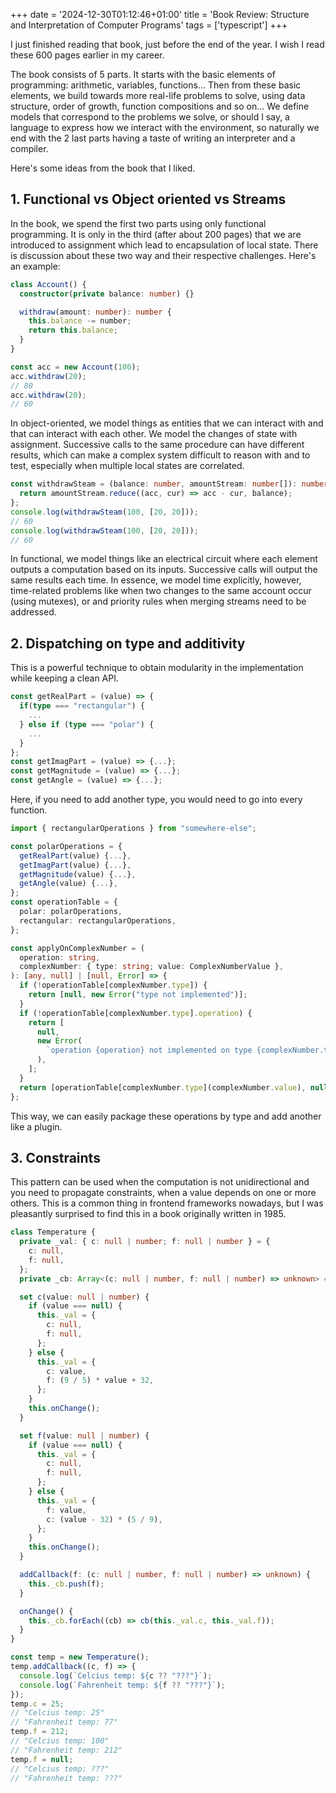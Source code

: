 +++
date = '2024-12-30T01:12:46+01:00'
title = 'Book Review: Structure and Interpretation of Computer Programs'
tags = ['typescript']
+++

I just finished reading that book, just before the end of the year. I wish I read these 600 pages earlier in my career.

The book consists of 5 parts. It starts with the basic elements of programming: arithmetic, variables, functions... Then from these basic elements, we build towards more real-life problems to solve, using data structure, order of growth, function compositions and so on...
We define models that correspond to the problems we solve, or should I say, a language to express how we interact with the environment, so naturally we end with the 2 last parts having a taste of writing an interpreter and a compiler.

<!-- Knowing a bit about maths and having studied Nand2Tetris definitely helped understand some parts quicker, but honestly, I did not try to go too much in depth towards the end of the book since dealing with registers and so is quite far from what I do (also, I planned to learn about compilers later). -->

Here's some ideas from the book that I liked.

<!-- - mecanism for developing complex ideas (1.1): -->
<!---->
<!--   - primitive expressions -->
<!--   - means of combination -->
<!--   - means of abstraction -->
<!---->
<!-- - first-class means (1.3.4): -->
<!---->
<!--   - can be named by variables -->
<!--   - can be passed as arguments to procedures -->
<!--   - can be returned by procedures -->
<!--   - can be included in data strutures -->
<!---->
<!-- - levels of abstraction -->

## 1. Functional vs Object oriented vs Streams

<!-- (3.5.5) -->

In the book, we spend the first two parts using only functional programming. It is only in the third (after about 200 pages) that we are introduced to assignment which lead to encapsulation of local state.
There is discussion about these two way and their respective challenges.
Here's an example:

```typescript
class Account() {
  constructor(private balance: number) {}

  withdraw(amount: number): number {
    this.balance -= number;
    return this.balance;
  }
}

const acc = new Account(100);
acc.withdraw(20);
// 80
acc.withdraw(20);
// 60
```

In object-oriented, we model things as entities that we can interact with and that can interact with each other. We model the changes of state with assignment.
Successive calls to the same procedure can have different results, which can make a complex system difficult to reason with and to test, especially when multiple local states are correlated.

```typescript
const withdrawSteam = (balance: number, amountStream: number[]): number => {
  return amountStream.reduce((acc, cur) => acc - cur, balance);
};
console.log(withdrawSteam(100, [20, 20]));
// 60
console.log(withdrawSteam(100, [20, 20]));
// 60
```

In functional, we model things like an electrical circuit where each element outputs a computation based on its inputs.
Successive calls will output the same results each time.
In essence, we model time explicitly, however, time-related problems like when two changes to the same account occur (using mutexes), or and priority rules when merging streams need to be addressed.

## 2. Dispatching on type and additivity

<!-- (2.4.3) -->

This is a powerful technique to obtain modularity in the implementation while keeping a clean API.

```typescript
const getRealPart = (value) => {
  if(type === "rectangular") {
    ...
  } else if (type === "polar") {
    ...
  }
};
const getImagPart = (value) => {...};
const getMagnitude = (value) => {...};
const getAngle = (value) => {...};
```

Here, if you need to add another type, you would need to go into every function.

```typescript
import { rectangularOperations } from "somewhere-else";

const polarOperations = {
  getRealPart(value) {...},
  getImagPart(value) {...},
  getMagnitude(value) {...},
  getAngle(value) {...},
};
const operationTable = {
  polar: polarOperations,
  rectangular: rectangularOperations,
};

const applyOnComplexNumber = (
  operation: string,
  complexNumber: { type: string; value: ComplexNumberValue },
): [any, null] | [null, Error] => {
  if (!operationTable[complexNumber.type]) {
    return [null, new Error("type not implemented")];
  }
  if (!operationTable[complexNumber.type].operation) {
    return [
      null,
      new Error(
        `operation {operation} not implemented on type {complexNumber.type}`,
      ),
    ];
  }
  return [operationTable[complexNumber.type](complexNumber.value), null];
};
```

This way, we can easily package these operations by type and add another like a plugin.

## 3. Constraints

<!-- (3.3.5) -->

This pattern can be used when the computation is not unidirectional and you need to propagate constraints, when a value depends on one or more others. This is a common thing in frontend frameworks nowadays, but I was pleasantly surprised to find this in a book originally written in 1985.

```typescript
class Temperature {
  private _val: { c: null | number; f: null | number } = {
    c: null,
    f: null,
  };
  private _cb: Array<(c: null | number, f: null | number) => unknown> = [];

  set c(value: null | number) {
    if (value === null) {
      this._val = {
        c: null,
        f: null,
      };
    } else {
      this._val = {
        c: value,
        f: (9 / 5) * value + 32,
      };
    }
    this.onChange();
  }

  set f(value: null | number) {
    if (value === null) {
      this._val = {
        c: null,
        f: null,
      };
    } else {
      this._val = {
        f: value,
        c: (value - 32) * (5 / 9),
      };
    }
    this.onChange();
  }

  addCallback(f: (c: null | number, f: null | number) => unknown) {
    this._cb.push(f);
  }

  onChange() {
    this._cb.forEach((cb) => cb(this._val.c, this._val.f));
  }
}

const temp = new Temperature();
temp.addCallback((c, f) => {
  console.log(`Celcius temp: ${c ?? "???"}`);
  console.log(`Fahrenheit temp: ${f ?? "???"}`);
});
temp.c = 25;
// "Celcius temp: 25"
// "Fahrenheit temp: 77"
temp.f = 212;
// "Celcius temp: 100"
// "Fahrenheit temp: 212"
temp.f = null;
// "Celcius temp: ???"
// "Fahrenheit temp: ???"
```
